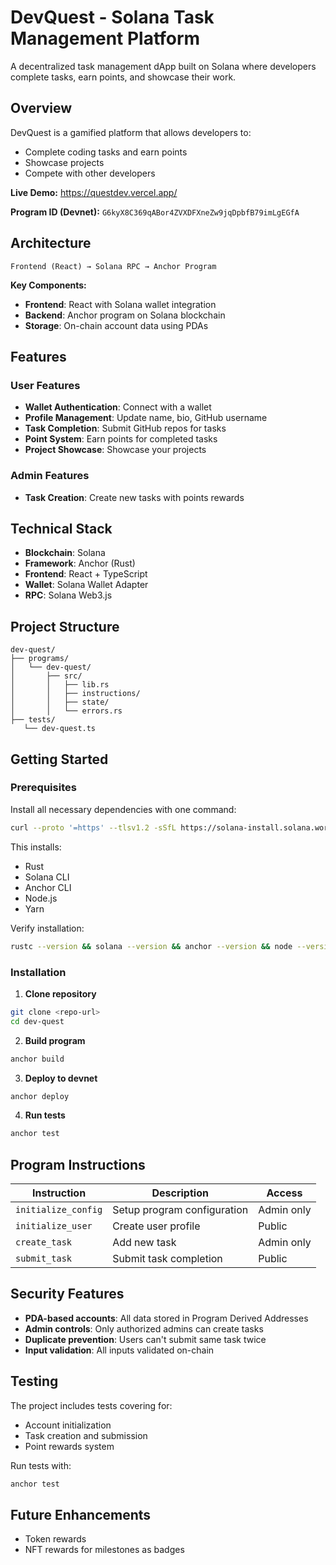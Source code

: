 # DevQuest - Solana Task Management Platform

A decentralized task management dApp built on Solana where developers complete tasks, earn points, and showcase their work.

## Overview

DevQuest is a gamified platform that allows developers to:
- Complete coding tasks and earn points
- Showcase projects
- Compete with other developers

**Live Demo:** https://questdev.vercel.app/

**Program ID (Devnet):** `G6kyX8C369qABor4ZVXDFXneZw9jqDpbfB79imLgEGfA`

## Architecture

```
Frontend (React) → Solana RPC → Anchor Program
```

**Key Components:**
- **Frontend**: React with Solana wallet integration
- **Backend**: Anchor program on Solana blockchain
- **Storage**: On-chain account data using PDAs

## Features

### User Features
- **Wallet Authentication**: Connect with a wallet
- **Profile Management**: Update name, bio, GitHub username
- **Task Completion**: Submit GitHub repos for tasks
- **Point System**: Earn points for completed tasks
- **Project Showcase**: Showcase your projects

### Admin Features
- **Task Creation**: Create new tasks with points rewards

## Technical Stack

- **Blockchain**: Solana
- **Framework**: Anchor (Rust)
- **Frontend**: React + TypeScript
- **Wallet**: Solana Wallet Adapter
- **RPC**: Solana Web3.js

## Project Structure

```
dev-quest/
├── programs/
│   └── dev-quest/
│       ├── src/
│       │   ├── lib.rs
│       │   ├── instructions/
│       │   ├── state/
│       │   └── errors.rs
├── tests/
   └── dev-quest.ts

```

## Getting Started

### Prerequisites

Install all necessary dependencies with one command:

```bash
curl --proto '=https' --tlsv1.2 -sSfL https://solana-install.solana.workers.dev | bash
```

This installs:
- Rust
- Solana CLI
- Anchor CLI
- Node.js
- Yarn

Verify installation:
```bash
rustc --version && solana --version && anchor --version && node --version && yarn --version
```

### Installation

1. **Clone repository**
```bash
git clone <repo-url>
cd dev-quest
```

2. **Build program**
```bash
anchor build
```

3. **Deploy to devnet**
```bash
anchor deploy
```

4. **Run tests**
```bash
anchor test
```

## Program Instructions

| Instruction | Description | Access |
|-------------|-------------|---------|
| `initialize_config` | Setup program configuration | Admin only |
| `initialize_user` | Create user profile | Public |
| `create_task` | Add new task | Admin only |
| `submit_task` | Submit task completion | Public |

## Security Features

- **PDA-based accounts**: All data stored in Program Derived Addresses
- **Admin controls**: Only authorized admins can create tasks
- **Duplicate prevention**: Users can't submit same task twice
- **Input validation**: All inputs validated on-chain

## Testing

The project includes tests covering for:
- Account initialization
- Task creation and submission
- Point rewards system

Run tests with:
```bash
anchor test
```

## Future Enhancements
- Token rewards
- NFT rewards for milestones as badges
